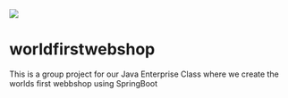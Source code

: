 <img src='https://github.com/Viktormes/picturedeluxe/blob/main/viktorstalin2.jpg'/>



# worldfirstwebshop
This is a group project for our Java Enterprise Class where we create the worlds first webbshop using SpringBoot 
